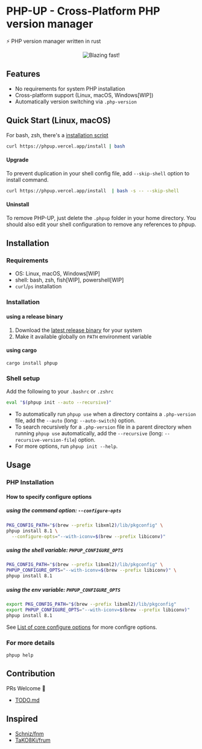 # PHP-UP - Cross-Platform PHP version manager

:zap: PHP version manager written in rust

<div align="center">
  <img src="https://raw.githubusercontent.com/wiki/masan4444/phpup/blob/phpup.gif" alt="Blazing fast!">
</div>

## Features

- No requirements for system PHP installation
- Cross-platform support (Linux, macOS, Windows[WIP])
- Automatically version switching via `.php-version`

## Quick Start (Linux, macOS)

For bash, zsh, there's a [installation script](./.ci/install.sh)

```sh
curl https://phpup.vercel.app/install | bash
```

#### Upgrade

To prevent duplication in your shell config file, add `--skip-shell` option to install command.

```sh
curl https://phpup.vercel.app/install  | bash -s -- --skip-shell
```

#### Uninstall

To remove PHP-UP, just delete the `.phpup` folder in your home directory.
You should also edit your shell configuration to remove any references to phpup.

## Installation

### Requirements

- OS: Linux, macOS, Windows[WIP]
- shell: bash, zsh, fish[WIP], powershell[WIP]
- `curl`/`ps` installation

### Installation

#### using a release binary

1. Download the [latest release binary](https://github.com/masan4444/phpup/releases) for your system
2. Make it available globally on `PATH` environment variable

#### using cargo

```
cargo install phpup
```

### Shell setup

Add the following to your `.bashrc` or `.zshrc`

```bash
eval "$(phpup init --auto --recursive)"
```

- To automatically run `phpup use` when a directory contains a `.php-version` file, add the `--auto` (long: `--auto-switch`) option.
- To search recursively for a `.php-version` file in a parent directory when running `phpup use` automatically, add the `--recursive` (long: `--recursive-version-file`) option.
- For more options, run `phpup init --help`.

## Usage

### PHP Installation

#### How to specify configure options

##### using the command option: `--configure-opts`

```sh
PKG_CONFIG_PATH="$(brew --prefix libxml2)/lib/pkgconfig" \
phpup install 8.1 \
  --configure-opts="--with-iconv=$(brew --prefix libiconv)"
```

##### using the shell variable: `PHPUP_CONFIGURE_OPTS`

```sh
PKG_CONFIG_PATH="$(brew --prefix libxml2)/lib/pkgconfig" \
PHPUP_CONFIGURE_OPTS="--with-iconv=$(brew --prefix libiconv)" \
phpup install 8.1
```

##### using the env variable: `PHPUP_CONFIGURE_OPTS`

```sh
export PKG_CONFIG_PATH="$(brew --prefix libxml2)/lib/pkgconfig"
export PHPUP_CONFIGURE_OPTS="--with-iconv=$(brew --prefix libiconv)"
phpup install 8.1
```

See [List of core configure options](https://www.php.net/manual/en/configure.about.php) for more configre options.

### For more details

```
phpup help
```

## Contribution

PRs Welcome :tada:

- [TODO.md](TODO.md)

## Inspired

- [Schniz/fnm](https://github.com/Schniz/fnm)
- [TaKO8Ki/frum](https://github.com/TaKO8Ki/frum)
